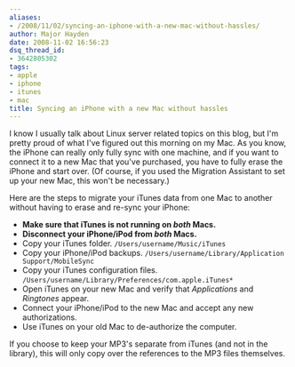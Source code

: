 ```yaml
---
aliases:
- /2008/11/02/syncing-an-iphone-with-a-new-mac-without-hassles/
author: Major Hayden
date: 2008-11-02 16:56:23
dsq_thread_id:
- 3642805302
tags:
- apple
- iphone
- itunes
- mac
title: Syncing an iPhone with a new Mac without hassles
---
```


I know I usually talk about Linux server related topics on this blog, but I'm pretty proud of what I've figured out this morning on my Mac. As you know, the iPhone can really only fully sync with one machine, and if you want to connect it to a new Mac that you've purchased, you have to fully erase the iPhone and start over. (Of course, if you used the Migration Assistant to set up your new Mac, this won't be necessary.)

Here are the steps to migrate your iTunes data from one Mac to another without having to erase and re-sync your iPhone:

  * **Make sure that iTunes is not running on _both_ Macs.**
  * **Disconnect your iPhone/iPod from _both_ Macs.**
  * Copy your iTunes folder.
    `/Users/username/Music/iTunes`
  * Copy your iPhone/iPod backups.
    `/Users/username/Library/Application Support/MobileSync`
  * Copy your iTunes configuration files.
    `/Users/username/Library/Preferences/com.apple.iTunes*`
  * Open iTunes on your new Mac and verify that _Applications_ and _Ringtones_ appear.
  * Connect your iPhone/iPod to the new Mac and accept any new authorizations.
  * Use iTunes on your old Mac to de-authorize the computer.

If you choose to keep your MP3's separate from iTunes (and not in the library), this will only copy over the references to the MP3 files themselves.